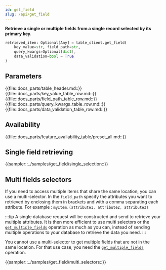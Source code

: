 ```yaml
---
id: get_field
slug: /api/get_field
---
```


**Retrieve a single or multiple fields from a single record selected by its primary key.**

```python
retrieved_item: Optional[Any] = table_client.get_field(
    key_value=str, field_path=str, 
    query_kwargs=Optional[dict],
    data_validation=bool = True
)
```

## Parameters

{{file::docs_parts/table_header.md::}}
{{file::docs_parts/key_value_table_row.md::}}
{{file::docs_parts/field_path_table_row.md::}}
{{file::docs_parts/query_kwargs_table_row.md::}}
{{file::docs_parts/data_validation_table_row.md::}}

## Availability

{{file::docs_parts/feature_availability_table/preset_all.md::}}

## Single field retrieving
{{sampler::../samples/get_field/single_selection::}}

## Multi fields selectors

If you need to access multiple items that share the same location, you can use a multi-selector. In the ```field_path```
specify the attributes you want to retrieved by enclosing them in brackets and with a comma separating each attribute.
For example : ```myItem.(attribute1, attribute2, attribute3)```

:::tip
A single database request will be constructed and send to retrieve your multiple attributes. It is then more efficient 
to use multi selectors or the [```get_multiple_fields```](../api/get_multiple_fields.md) operation as much as you can, 
instead of sending multiple operations to your database to retrieve the data you need.
:::

You cannot use a multi-selector to get multiple fields that are not in the same location. For that use case, you need
the [```get_multiple_fields```](../api/get_multiple_fields.md) operation.


{{sampler::../samples/get_field/multi_selectors::}}
 